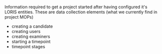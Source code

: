 Information required to get a project started after having configured it's LORIS entities. These are data collection elements (what we currently find in project MOPs)

- creating a candidate
- creating users
- creating examiners
- starting a timepoint
- timepoint stages
